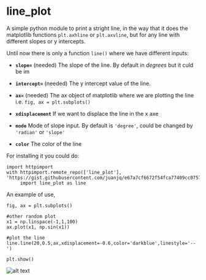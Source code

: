 # line_plot
A simple python module to print a stright line, in the way that it does the matplotlib functions `plt.axhline` or `plt.axvline`, but for any line with different slopes or y intercepts.

Until now there is only a function  `line()` where we have different inputs:

* **`slope=`** (needed) The slope of the line. By default in *degrees* but it culd be im

* **`intercept=`** (needed) The y intercept value of the line.

* **`ax=`** (needed) The ax object of matplotlib where we are plotting the line i.e. `fig, ax = plt.subplots()`

* **`xdisplacement`** If we want to displace the line in the x axe

* **`mode`** Mode of slope input. By default is `'degree'`, could be changed by `'radian'` or `'slope'`

* **`color`** The color of the line


For installing it you could do:

```
import httpimport
with httpimport.remote_repo(['line_plot'], 'https://gist.githubusercontent.com/juanjq/e67a7cf6672f54fca77409cc0757f8a4/raw/5f5293b44a76ce5c9116e3b0e2ee2602fb127240'):
     import line_plot as line
```

An example of use,

```
fig, ax = plt.subplots()

#other random plot
x1 = np.linspace(-1,1,100)
ax.plot(x1, np.sin(x1))

#plot the line
line.line(20,0.5,ax,xdisplacement=-0.6,color='darkblue',linestyle='--')

plt.show() 
```

![alt text](https://github.com/juanjq/line_plot/blob/main/data/line.png?raw=true)
